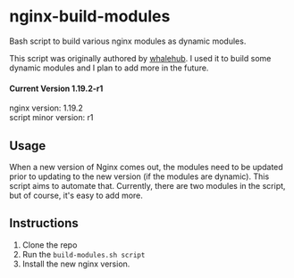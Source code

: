 # nginx-build-modules
Bash script to build various nginx modules as dynamic modules. 

This script was originally authored by [whalehub](https://github.com/whalehub). I used it to build some dynamic modules and I plan to add more in the future.

#### Current Version 1.19.2-r1
nginx version: 1.19.2  
script minor version: r1

## Usage
When a new version of Nginx comes out, the modules need to be updated prior to updating to the new version (if the modules are dynamic). This script aims to automate that. Currently, there are two modules in the script, but of course, it's easy to add more.

## Instructions
1. Clone the repo
2. Run the `build-modules.sh script`
3. Install the new nginx version. 
